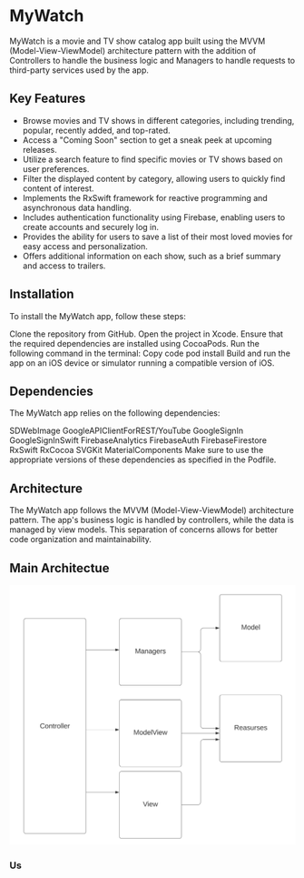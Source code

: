 # MyWatch

MyWatch is a movie and TV show catalog app built using the MVVM (Model-View-ViewModel) architecture pattern with the addition of Controllers to handle the business logic and Managers to handle requests to third-party services used by the app. 

## Key Features

* Browse movies and TV shows in different categories, including trending, popular, recently added, and top-rated.
* Access a "Coming Soon" section to get a sneak peek at upcoming releases.
* Utilize a search feature to find specific movies or TV shows based on user preferences.
* Filter the displayed content by category, allowing users to quickly find content of interest.
* Implements the RxSwift framework for reactive programming and asynchronous data handling.
* Includes authentication functionality using Firebase, enabling users to create accounts and securely log in.
* Provides the ability for users to save a list of their most loved movies for easy access and personalization.
* Offers additional information on each show, such as a brief summary and access to trailers.
  
## Installation
To install the MyWatch app, follow these steps:

Clone the repository from GitHub.
Open the project in Xcode.
Ensure that the required dependencies are installed using CocoaPods. Run the following command in the terminal:
Copy code
pod install
Build and run the app on an iOS device or simulator running a compatible version of iOS.

## Dependencies
The MyWatch app relies on the following dependencies:

SDWebImage
GoogleAPIClientForREST/YouTube
GoogleSignIn
GoogleSignInSwift
FirebaseAnalytics
FirebaseAuth
FirebaseFirestore
RxSwift
RxCocoa
SVGKit
MaterialComponents
Make sure to use the appropriate versions of these dependencies as specified in the Podfile.

## Architecture

The MyWatch app follows the MVVM (Model-View-ViewModel) architecture pattern. The app's business logic is handled by controllers, while the data is managed by view models. This separation of concerns allows for better code organization and maintainability.

## Main Architectue

![Alt Text](/architecturalPattern.svg)

### Us
